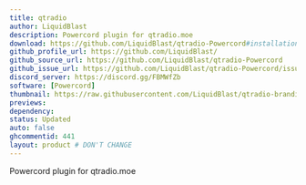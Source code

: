 ```yaml
---
title: qtradio
author: LiquidBlast
description: Powercord plugin for qtradio.moe
download: https://github.com/LiquidBlast/qtradio-Powercord#installation
github_profile_url: https://github.com/LiquidBlast/
github_source_url: https://github.com/LiquidBlast/qtradio-Powercord
github_issue_url: https://github.com/LiquidBlast/qtradio-Powercord/issues
discord_server: https://discord.gg/FBMWfZb
software: [Powercord]
thumbnail: https://raw.githubusercontent.com/LiquidBlast/qtradio-branding/master/logos/qt-medium.png
previews:
dependency:
status: Updated
auto: false
ghcommentid: 441
layout: product # DON'T CHANGE
---
```

Powercord plugin for qtradio.moe
